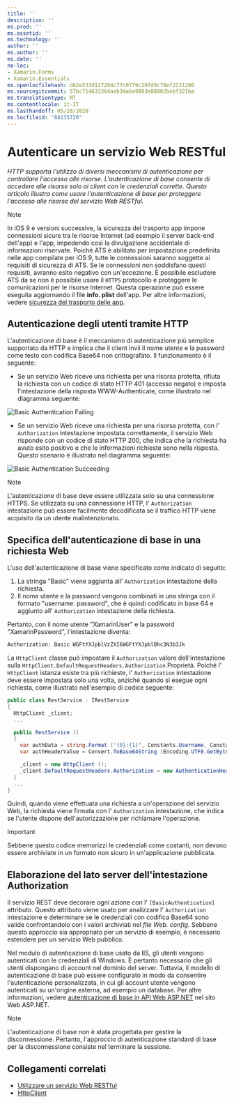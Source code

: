```yaml
---
title: ''
description: ''
ms.prod: ''
ms.assetid: ''
ms.technology: ''
author: ''
ms.author: ''
ms.date: ''
no-loc:
- Xamarin.Forms
- Xamarin.Essentials
ms.openlocfilehash: d62e533d127294c77c0779c20fd9c78ef2231200
ms.sourcegitcommit: 57bc714633364aeb34aba9803e88802bebf321ba
ms.translationtype: MT
ms.contentlocale: it-IT
ms.lasthandoff: 05/28/2020
ms.locfileid: "84135720"
---
```

# <a name="authenticate-a-restful-web-service"></a>Autenticare un servizio Web RESTful

_HTTP supporta l'utilizzo di diversi meccanismi di autenticazione per controllare l'accesso alle risorse. L'autenticazione di base consente di accedere alle risorse solo ai client con le credenziali corrette. Questo articolo illustra come usare l'autenticazione di base per proteggere l'accesso alle risorse del servizio Web RESTful._

> [!NOTE]
> In iOS 9 e versioni successive, la sicurezza del trasporto app impone connessioni sicure tra le risorse Internet (ad esempio il server back-end dell'app) e l'app, impedendo così la divulgazione accidentale di informazioni riservate. Poiché ATS è abilitato per impostazione predefinita nelle app compilate per iOS 9, tutte le connessioni saranno soggette ai requisiti di sicurezza di ATS. Se le connessioni non soddisfano questi requisiti, avranno esito negativo con un'eccezione.
> È possibile escludere ATS da se non è possibile usare il `HTTPS` protocollo e proteggere le comunicazioni per le risorse Internet. Questa operazione può essere eseguita aggiornando il file **info. plist** dell'app. Per altre informazioni, vedere [sicurezza del trasporto delle app](~/ios/app-fundamentals/ats.md).

## <a name="authenticating-users-over-http"></a>Autenticazione degli utenti tramite HTTP

L'autenticazione di base è il meccanismo di autenticazione più semplice supportato da HTTP e implica che il client invii il nome utente e la password come testo con codifica Base64 non crittografato. Il funzionamento è il seguente:

- Se un servizio Web riceve una richiesta per una risorsa protetta, rifiuta la richiesta con un codice di stato HTTP 401 (accesso negato) e imposta l'intestazione della risposta WWW-Authenticate, come illustrato nel diagramma seguente:

![](rest-images/basic-authentication-fail.png "Basic Authentication Failing")

- Se un servizio Web riceve una richiesta per una risorsa protetta, con l' `Authorization` intestazione impostata correttamente, il servizio Web risponde con un codice di stato HTTP 200, che indica che la richiesta ha avuto esito positivo e che le informazioni richieste sono nella risposta. Questo scenario è illustrato nel diagramma seguente:

![](rest-images/basic-authentication-success.png "Basic Authentication Succeeding")

> [!NOTE]
> L'autenticazione di base deve essere utilizzata solo su una connessione HTTPS. Se utilizzata su una connessione HTTP, l' `Authorization` intestazione può essere facilmente decodificata se il traffico HTTP viene acquisito da un utente malintenzionato.

## <a name="specifying-basic-authentication-in-a-web-request"></a>Specifica dell'autenticazione di base in una richiesta Web

L'uso dell'autenticazione di base viene specificato come indicato di seguito:

1. La stringa "Basic" viene aggiunta all' `Authorization` intestazione della richiesta.
1. Il nome utente e la password vengono combinati in una stringa con il formato "username: password", che è quindi codificato in base 64 e aggiunto all' `Authorization` intestazione della richiesta.

Pertanto, con il nome utente "XamarinUser" e la password "XamarinPassword", l'intestazione diventa:

```csharp
Authorization: Basic WGFtYXJpblVzZXI6WGFtYXJpblBhc3N3b3Jk
```

La `HttpClient` classe può impostare il `Authorization` valore dell'intestazione sulla `HttpClient.DefaultRequestHeaders.Authorization` Proprietà. Poiché l' `HttpClient` istanza esiste tra più richieste, l' `Authorization` intestazione deve essere impostata solo una volta, anziché quando si esegue ogni richiesta, come illustrato nell'esempio di codice seguente:

```csharp
public class RestService : IRestService
{
  HttpClient _client;
  ...

  public RestService ()
  {
    var authData = string.Format ("{0}:{1}", Constants.Username, Constants.Password);
    var authHeaderValue = Convert.ToBase64String (Encoding.UTF8.GetBytes (authData));

    _client = new HttpClient ();
    _client.DefaultRequestHeaders.Authorization = new AuthenticationHeaderValue ("Basic", authHeaderValue);
  }
  ...
}
```

Quindi, quando viene effettuata una richiesta a un'operazione del servizio Web, la richiesta viene firmata con l' `Authorization` intestazione, che indica se l'utente dispone dell'autorizzazione per richiamare l'operazione.

> [!IMPORTANT]
> Sebbene questo codice memorizzi le credenziali come costanti, non devono essere archiviate in un formato non sicuro in un'applicazione pubblicata.

## <a name="processing-the-authorization-header-server-side"></a>Elaborazione del lato server dell'intestazione Authorization

Il servizio REST deve decorare ogni azione con l' `[BasicAuthentication]` attributo. Questo attributo viene usato per analizzare l' `Authorization` intestazione e determinare se le credenziali con codifica Base64 sono valide confrontandolo con i valori archiviati nel *file Web. config*. Sebbene questo approccio sia appropriato per un servizio di esempio, è necessario estendere per un servizio Web pubblico.

Nel modulo di autenticazione di base usato da IIS, gli utenti vengono autenticati con le credenziali di Windows. È pertanto necessario che gli utenti dispongano di account nel dominio del server. Tuttavia, il modello di autenticazione di base può essere configurato in modo da consentire l'autenticazione personalizzata, in cui gli account utente vengono autenticati su un'origine esterna, ad esempio un database. Per altre informazioni, vedere [autenticazione di base in API Web ASP.NET](https://www.asp.net/web-api/overview/security/basic-authentication) nel sito Web ASP.NET.

> [!NOTE]
> L'autenticazione di base non è stata progettata per gestire la disconnessione. Pertanto, l'approccio di autenticazione standard di base per la disconnessione consiste nel terminare la sessione.

## <a name="related-links"></a>Collegamenti correlati

- [Utilizzare un servizio Web RESTful](~/xamarin-forms/data-cloud/web-services/rest.md)
- [HttpClient](https://msdn.microsoft.com/library/system.net.http.httpclient(v=vs.110).aspx)
